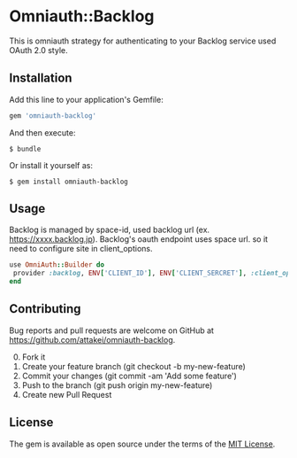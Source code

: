 # Omniauth::Backlog

This is omniauth strategy for authenticating to your Backlog service used OAuth 2.0 style.


## Installation

Add this line to your application's Gemfile:

```ruby
gem 'omniauth-backlog'
```

And then execute:

    $ bundle

Or install it yourself as:

    $ gem install omniauth-backlog

## Usage

Backlog is managed by space-id, used backlog url (ex. https://xxxx.backlog.jp).
Backlog's oauth endpoint uses space url. so it need to configure site in client_options.

```ruby
use OmniAuth::Builder do
 provider :backlog, ENV['CLIENT_ID'], ENV['CLIENT_SERCRET'], :client_options => { :site => 'https://yourspaceid.backlog.jp' }
end
```

## Contributing

Bug reports and pull requests are welcome on GitHub at https://github.com/attakei/omniauth-backlog.

0. Fork it
0. Create your feature branch (git checkout -b my-new-feature)
0. Commit your changes (git commit -am 'Add some feature')
0. Push to the branch (git push origin my-new-feature)
0. Create new Pull Request

## License

The gem is available as open source under the terms of the [MIT License](http://opensource.org/licenses/MIT).


